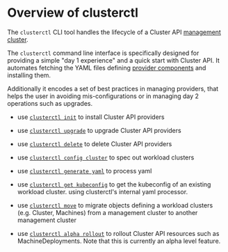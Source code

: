# Overview of clusterctl

The `clusterctl` CLI tool handles the lifecycle of a Cluster API [management cluster].

The `clusterctl` command line interface is specifically designed for providing a simple "day 1 experience" and a
quick start with Cluster API. It automates fetching the YAML files defining [provider components] and installing them.

Additionally it encodes a set of best practices in managing providers, that helps the user in avoiding
mis-configurations or in managing day 2 operations such as upgrades.

* use [`clusterctl init`](commands/init.md) to install Cluster API providers
* use [`clusterctl upgrade`](commands/upgrade.md) to upgrade Cluster API providers
* use [`clusterctl delete`](commands/delete.md) to delete Cluster API providers

* use [`clusterctl config cluster`](commands/config-cluster.md) to spec out workload clusters
* use [`clusterctl generate yaml`](commands/generate-yaml.md) to process yaml
* use [`clusterctl get kubeconfig`](commands/get-kubeconfig.md) to get the kubeconfig of an existing workload cluster.
  using clusterctl's internal yaml processor.
* use [`clusterctl move`](commands/move.md) to migrate objects defining a workload clusters (e.g. Cluster, Machines) from a management cluster to another management cluster
* use [`clusterctl alpha rollout`](commands/alpha-rollout.md) to rollout Cluster API resources such as MachineDeployments. Note that this is currently an alpha level feature. 

<!-- links -->
[management cluster]: ../reference/glossary.md#management-cluster
[provider components]: ../reference/glossary.md#provider-components
